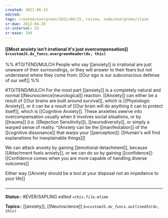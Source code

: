 ```yaml
---
created: 2021-06-15
edited: 
tags: created/evergreen/2021/06/15, review, node/evergreen/claim
sr-due: 2022-04-20
sr-interval: 33
sr-ease: 194
---
```


#### [[Most anxiety isn't irrational it's just overcompensation]] `$=customJS.dv_funcs.evergreenHeader(dv, this)`

%%
#TO/TEND/MULCH 
People who say [[anxiety]] is irrational are just unaware of their surroundings,
or they will answer to their fears but not understand where they come from: [[Our ego is our subconscious defense of our self]]
%%

#TO/TEND/MULCH 
For the most part [[anxiety]] is a completely natural and normal [[Neuroscience|neurological]] reaction.
[[Anxiety]] can either be a result of [[Our brains are built around survival]],
which is [[Physiologic Anxiety]], 
or it can be a result of [[Our brain will do anything it can to protect itself]],
which is [[Cognitive Anxiety]].
These anxieties swerve into overcompensation usually when it involves social situations, or by 
[[trauma]] (i.e. [[Rejection Sensitivity]]), 
[[neurodiversity]],
or simply a warped sense of reality. 
^[Anxiety can be the [[manifestation]] of the [[cognitive dissonance]] that warps your [[perception]]: [[Human's will find explanations for inexplainable things]]]

We can attack anxiety by gaining [[emotional detachment]], because [[Attachment fuels anxiety]], 
or we can do so by gaining [[confidence]]:
[[Confidence comes when you are more capable of handling diverse outcomes]]

Either way [[Anxiety should be a tool at your disposal not an impedance to your life]]

### <hr class="footnote"/>

**Status**:: #EVER/SAPLING
*edited `=this.file.mtime`*

**Topics**:: [[anxiety]], [[Neuroscience]]
*`$=customJS.dv_funcs.outlinedIn(dv, this)`*
